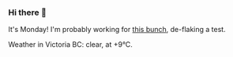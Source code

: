 ### Hi there :wave:

It's Monday! I'm probably working for [this bunch](https://github.com/kohofinancial), de-flaking a test.

Weather in Victoria BC: clear, at +9°C.
